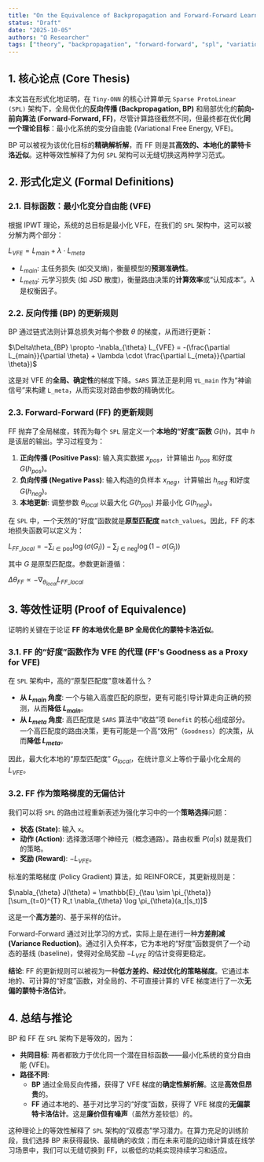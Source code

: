 ```yaml
---
title: "On the Equivalence of Backpropagation and Forward-Forward Learning in Sparse ProtoLinear (SPL) Architecture"
status: "Draft"
date: "2025-10-05"
authors: "Ω Researcher"
tags: ["theory", "backpropagation", "forward-forward", "spl", "variational-inference", "policy-gradient"]
---
```


## 1. 核心论点 (Core Thesis)

本文旨在形式化地证明，在 `Tiny-ONN` 的核心计算单元 `Sparse ProtoLinear (SPL)` 架构下，全局优化的**反向传播 (Backpropagation, BP)** 和局部优化的**前向-前向算法 (Forward-Forward, FF)**，尽管计算路径截然不同，但最终都在优化**同一个理论目标**：最小化系统的变分自由能 (Variational Free Energy, VFE)。

BP 可以被视为该优化目标的**精确解析解**，而 FF 则是其**高效的、本地化的蒙特卡洛近似**。这种等效性解释了为何 `SPL` 架构可以无缝切换这两种学习范式。

## 2. 形式化定义 (Formal Definitions)

### 2.1. 目标函数：最小化变分自由能 (VFE)

根据 IPWT 理论，系统的总目标是最小化 VFE，在我们的 `SPL` 架构中，这可以被分解为两个部分：

$L_{VFE} = L_{main} + \lambda \cdot L_{meta}$

- $L_{main}$: 主任务损失 (如交叉熵)，衡量模型的**预测准确性**。
- $L_{meta}$: 元学习损失 (如 JSD 散度)，衡量路由决策的**计算效率**或“认知成本”。$\lambda$ 是权衡因子。

### 2.2. 反向传播 (BP) 的更新规则

BP 通过链式法则计算总损失对每个参数 $\theta$ 的梯度，从而进行更新：

$\Delta\theta_{BP} \propto -\nabla_{\theta} L_{VFE} = -(\frac{\partial L_{main}}{\partial \theta} + \lambda \cdot \frac{\partial L_{meta}}{\partial \theta})$

这是对 VFE 的**全局、确定性**的梯度下降。`SARS` 算法正是利用 `∇L_main` 作为“神谕信号”来构建 `L_meta`，从而实现对路由参数的精确优化。

### 2.3. Forward-Forward (FF) 的更新规则

FF 抛弃了全局梯度，转而为每个 `SPL` 层定义一个**本地的“好度”函数** $G(h)$，其中 $h$ 是该层的输出。学习过程变为：

1. **正向传播 (Positive Pass)**: 输入真实数据 $x_{pos}$，计算输出 $h_{pos}$ 和好度 $G(h_{pos})$。
2. **负向传播 (Negative Pass)**: 输入构造的负样本 $x_{neg}$，计算输出 $h_{neg}$ 和好度 $G(h_{neg})$。
3. **本地更新**: 调整参数 $\theta_{local}$ 以最大化 $G(h_{pos})$ 并最小化 $G(h_{neg})$。

在 `SPL` 中，一个天然的“好度”函数就是**原型匹配度** `match_values`。因此，FF 的本地损失函数可以定义为：

$L_{FF\_local} = -\sum_{i \in \text{pos}} \log(\sigma(G_i)) - \sum_{j \in \text{neg}} \log(1 - \sigma(G_j))$

其中 $G$ 是原型匹配度。参数更新遵循：

$\Delta\theta_{FF} \propto -\nabla_{\theta_{local}} L_{FF\_local}$

## 3. 等效性证明 (Proof of Equivalence)

证明的关键在于论证 **FF 的本地优化是 BP 全局优化的蒙特卡洛近似**。

### 3.1. FF 的“好度”函数作为 VFE 的代理 (FF's Goodness as a Proxy for VFE)

在 `SPL` 架构中，高的“原型匹配度”意味着什么？

- **从 $L_{main}$ 角度**: 一个与输入高度匹配的原型，更有可能引导计算走向正确的预测，从而**降低 $L_{main}$**。
- **从 $L_{meta}$ 角度**: 高匹配度是 `SARS` 算法中“收益”项 `Benefit` 的核心组成部分。一个高匹配度的路由决策，更有可能是一个高“效用”（`Goodness`）的决策，从而**降低 $L_{meta}$**。

因此，最大化本地的“原型匹配度” $G_{local}$，在统计意义上等价于最小化全局的 $L_{VFE}$。

### 3.2. FF 作为策略梯度的无偏估计

我们可以将 `SPL` 的路由过程重新表述为强化学习中的一个**策略选择**问题：

- **状态 (State)**: 输入 `x`。
- **动作 (Action)**: 选择激活哪个神经元（概念通路）。路由权重 $P(a|s)$ 就是我们的策略。
- **奖励 (Reward)**: $-L_{VFE}$。

标准的策略梯度 (Policy Gradient) 算法，如 REINFORCE，其更新规则是：

$\nabla_{\theta} J(\theta) = \mathbb{E}_{\tau \sim \pi_{\theta}}[\sum_{t=0}^{T} R_t \nabla_{\theta} \log \pi_{\theta}(a_t|s_t)]$

这是一个**高方差**的、基于采样的估计。

Forward-Forward 通过对比学习的方式，实际上是在进行一种**方差削减 (Variance Reduction)**。通过引入负样本，它为本地的“好度”函数提供了一个动态的基线 (baseline)，使得对全局奖励 $-L_{VFE}$ 的估计变得更稳定。

**结论**: FF 的更新规则可以被视为一种**低方差的、经过优化的策略梯度**。它通过本地的、可计算的“好度”函数，对全局的、不可直接计算的 VFE 梯度进行了一次**无偏的蒙特卡洛估计**。

## 4. 总结与推论

BP 和 FF 在 `SPL` 架构下是等效的，因为：

- **共同目标**: 两者都致力于优化同一个潜在目标函数——最小化系统的变分自由能 (VFE)。
- **路径不同**:
  - **BP** 通过全局反向传播，获得了 VFE 梯度的**确定性解析解**。这是**高效但昂贵**的。
  - **FF** 通过本地的、基于对比学习的“好度”函数，获得了 VFE 梯度的**无偏蒙特卡洛估计**。这是**廉价但有噪声**（虽然方差较低）的。

这种理论上的等效性解释了 `SPL` 架构的“双模态”学习潜力。在算力充足的训练阶段，我们选择 BP 来获得最快、最精确的收敛；而在未来可能的边缘计算或在线学习场景中，我们可以无缝切换到 FF，以极低的功耗实现持续学习和适应。
